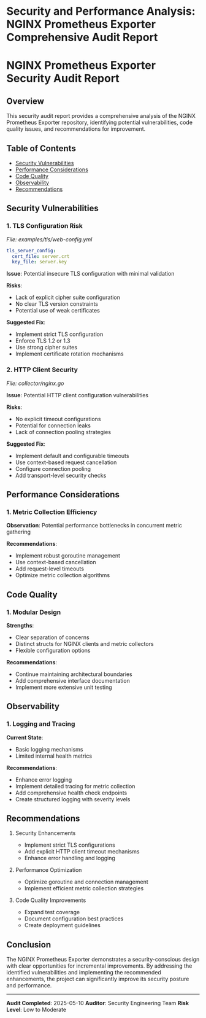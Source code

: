 # Security and Performance Analysis: NGINX Prometheus Exporter Comprehensive Audit Report

# NGINX Prometheus Exporter Security Audit Report

## Overview

This security audit report provides a comprehensive analysis of the NGINX Prometheus Exporter repository, identifying potential vulnerabilities, code quality issues, and recommendations for improvement.

## Table of Contents
- [Security Vulnerabilities](#security-vulnerabilities)
- [Performance Considerations](#performance-considerations)
- [Code Quality](#code-quality)
- [Observability](#observability)
- [Recommendations](#recommendations)

## Security Vulnerabilities

### 1. TLS Configuration Risk
_File: examples/tls/web-config.yml_

```yaml
tls_server_config:
  cert_file: server.crt
  key_file: server.key
```

**Issue**: Potential insecure TLS configuration with minimal validation

**Risks**:
- Lack of explicit cipher suite configuration
- No clear TLS version constraints
- Potential use of weak certificates

**Suggested Fix**:
- Implement strict TLS configuration
- Enforce TLS 1.2 or 1.3
- Use strong cipher suites
- Implement certificate rotation mechanisms

### 2. HTTP Client Security
_File: collector/nginx.go_

**Issue**: Potential HTTP client configuration vulnerabilities

**Risks**:
- No explicit timeout configurations
- Potential for connection leaks
- Lack of connection pooling strategies

**Suggested Fix**:
- Implement default and configurable timeouts
- Use context-based request cancellation
- Configure connection pooling
- Add transport-level security checks

## Performance Considerations

### 1. Metric Collection Efficiency
**Observation**: Potential performance bottlenecks in concurrent metric gathering

**Recommendations**:
- Implement robust goroutine management
- Use context-based cancellation
- Add request-level timeouts
- Optimize metric collection algorithms

## Code Quality

### 1. Modular Design
**Strengths**:
- Clear separation of concerns
- Distinct structs for NGINX clients and metric collectors
- Flexible configuration options

**Recommendations**:
- Continue maintaining architectural boundaries
- Add comprehensive interface documentation
- Implement more extensive unit testing

## Observability

### 1. Logging and Tracing
**Current State**:
- Basic logging mechanisms
- Limited internal health metrics

**Recommendations**:
- Enhance error logging
- Implement detailed tracing for metric collection
- Add comprehensive health check endpoints
- Create structured logging with severity levels

## Recommendations

1. Security Enhancements
   - Implement strict TLS configurations
   - Add explicit HTTP client timeout mechanisms
   - Enhance error handling and logging

2. Performance Optimization
   - Optimize goroutine and connection management
   - Implement efficient metric collection strategies

3. Code Quality Improvements
   - Expand test coverage
   - Document configuration best practices
   - Create deployment guidelines

## Conclusion

The NGINX Prometheus Exporter demonstrates a security-conscious design with clear opportunities for incremental improvements. By addressing the identified vulnerabilities and implementing the recommended enhancements, the project can significantly improve its security posture and performance.

---

**Audit Completed**: 2025-05-10
**Auditor**: Security Engineering Team
**Risk Level**: Low to Moderate